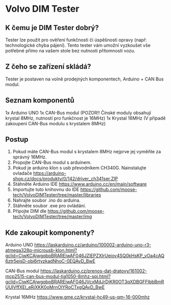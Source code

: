 # Volvo DIM Tester

## K čemu je DIM Tester dobrý?
Tester lze použít pro ověření funkčnosti či úspěšnosti opravy (např: technologické chyba pájení). Tento tester vám umožní vyzkoušet vše potřebné přímo na vašem stole bez nutnosti přítomnosti vozu.

## Z čeho se zařízení skládá?
Tester je postaven na volně prodejných komponentech, Arduino + CAN Bus modul.

## Seznam komponentů
1x Arduino UNO
1x CAN-Bus modul (POZOR!! Čínské moduly obsahují krystal 8MHz, nutností pro funkčnost je 16MHz)
1x Krystal 16MHz (V případě zakoupení CAN-Bus modulu s krystalem 8MHz)

## Postup
1. Pokud máte CAN-Bus modul s krystalem 8MHz nejprve jej vyměňte za správný 16MHz.
2. Propojte CAN-Bus modul s arduinem.
3. Pokud je arduino klon s usb převodníkem CH340G. Nainstalujte ovladače https://arduino-shop.cz/docs/produkty/0/142/driver_ch341ser.ZIP
4. Stáhněte Arduino IDE https://www.arduino.cc/en/main/software
5. Importujte tuto knihovnu do IDE https://github.com/moose-tech/VolvoDIMTester/tree/master/libraries
6. Nahrajte soubor .ino do arduina.
7. Stáhněte soubor .exe pro ovládání.
8. Připojte DIM dle https://github.com/moose-tech/VolvoDIMTester/tree/master/img

## Kde zakoupit komponenty?
Arduino UNO
https://laskarduino.cz/arduino/100002-arduino-uno-r3-atmega328p-microusb-klon.html?gclid=CjwKCAjwgqbpBRAREiwAF046JZlEPZXIrUeiov4SQ0kHsKP_vOa4cAQ6ztr5eisD-obi6rtyzkadNhoC-0EQAvD_BwE

CAN-Bus modul
https://laskarduino.cz/prenos-dat-dratovy/161002-mcp2515-can-bus-modul-tja1050-8mhz-spi.html?gclid=CjwKCAjwgqbpBRAREiwAF046JVcxMdJrDjKR0OT3qXDBGFFIbbBmRUUIVffXEI_eRiXKK0oMrnOlYRoCTxgQAvD_BwE

Krystal 16MHz
https://www.gme.cz/krystal-hc49-us-qm-16-000mhz
